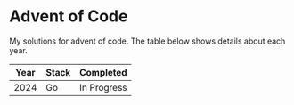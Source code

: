 # Advent of Code

My solutions for advent of code. The table below shows details about each year.

| Year | Stack | Completed   |
| ---- | ----- | ----------- |
| 2024 | Go    | In Progress |
